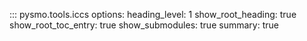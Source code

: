 ::: pysmo.tools.iccs
    options:
      heading_level: 1
      show_root_heading: true
      show_root_toc_entry: true
      show_submodules: true
      summary: true
